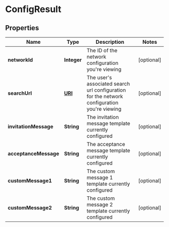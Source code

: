 

# ConfigResult

## Properties

Name | Type | Description | Notes
------------ | ------------- | ------------- | -------------
**networkId** | **Integer** | The ID of the network configuration you&#39;re viewing |  [optional]
**searchUrl** | [**URI**](URI.md) | The user&#39;s associated search url configuration for the network configuration you&#39;re viewing |  [optional]
**invitationMessage** | **String** | The invitation message template currently configured |  [optional]
**acceptanceMessage** | **String** | The acceptance message template currently configured |  [optional]
**customMessage1** | **String** | The custom message 1 template currently configured |  [optional]
**customMessage2** | **String** | The custom message 2 template currently configured |  [optional]




